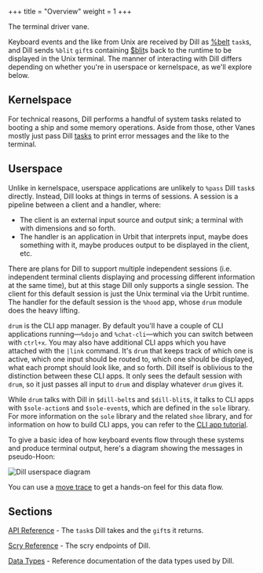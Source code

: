 +++
title = "Overview"
weight = 1
+++

The terminal driver vane.

Keyboard events and the like from Unix are received by Dill as [%belt](/reference/arvo/dill/tasks#belt) `task`s, and Dill sends `%blit` `gift`s containing [$blit](/reference/arvo/dill/data-types#blit)s back to the runtime to be displayed in the Unix terminal. The manner of interacting with Dill differs depending on whether you're in userspace or kernelspace, as we'll explore below.

## Kernelspace

For technical reasons, Dill performs a handful of system tasks related to booting a ship and some memory operations. Aside from those, other Vanes mostly just pass Dill [tasks](/reference/arvo/dill/tasks) to print error messages and the like to the terminal.

## Userspace

Unlike in kernelspace, userspace applications are unlikely to `%pass` Dill `task`s directly. Instead, Dill looks at things in terms of sessions. A session is a pipeline between a client and a handler, where:

- The client is an external input source and output sink; a terminal with with dimensions and so forth.
- The handler is an application in Urbit that interprets input, maybe does something with it, maybe produces output to be displayed in the client, etc.

There are plans for Dill to support multiple independent sessions (i.e. independent terminal clients displaying and processing different information at the same time), but at this stage Dill only supports a single session. The client for this default session is just the Unix terminal via the Urbit runtime. The handler for the default session is the `%hood` app, whose `drum` module does the heavy lifting.

`drum` is the CLI app manager. By default you'll have a couple of CLI applications running—`%dojo` and `%chat-cli`—which you can switch between with `ctrl+x`. You may also have additional CLI apps which you have attached with the `|link` command. It's `drum` that keeps track of which one is active, which one input should be routed to, which one should be displayed, what each prompt should look like, and so forth. Dill itself is oblivious to the distinction between these CLI apps. It only sees the default session with `drum`, so it just passes all input to `drum` and display whatever `drum` gives it.

While `drum` talks with Dill in `$dill-belt`s and `$dill-blit`s, it talks to CLI apps with `$sole-action`s and `$sole-event`s, which are defined in the `sole` library. For more information on the `sole` library and the related `shoe` library, and for information on how to build CLI apps, you can refer to the [CLI app tutorial](/guides/additional/cli-tutorial).

To give a basic idea of how keyboard events flow through these systems and produce terminal output, here's a diagram showing the messages in pseudo-Hoon:

![Dill userspace diagram](https://media.urbit.org/docs/arvo/dill/dill-userspace.svg)

You can use a [move trace](/reference/arvo/tutorials/move-trace) to get a hands-on feel for this data flow.

## Sections

[API Reference](/reference/arvo/dill/tasks) - The `task`s Dill takes and the `gift`s it returns.

[Scry Reference](/reference/arvo/dill/scry) - The scry endpoints of Dill.

[Data Types](/reference/arvo/dill/data-types) - Reference documentation of the data types used by Dill.
